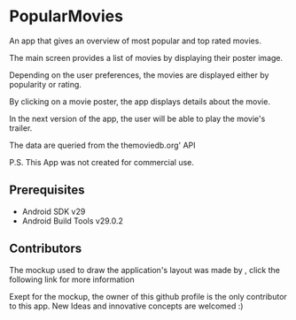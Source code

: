 

# PopularMovies

An app that gives an overview of most popular and top rated movies. 

The main screen provides a list of movies by displaying their poster image.

Depending on the user preferences, the movies are displayed either by popularity or rating. 

By clicking on a movie poster, the app displays details about the movie.

In the next version of the app, the user will be able to play the movie's trailer.

The data are queried from the themoviedb.org' API

P.S. This App was not created for commercial use.

## Prerequisites 

* Android SDK v29
* Android Build Tools v29.0.2

## Contributors

The mockup used to draw the application's layout was made by , click the 
following link for more information

Exept for the mockup, the owner of this github profile is the only contributor to this app.
New Ideas and innovative concepts are welcomed :)
